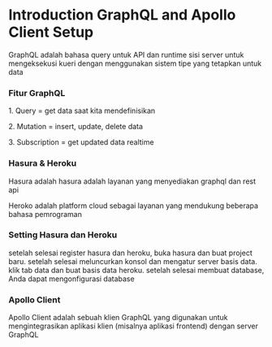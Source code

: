 <h1>Introduction GraphQL and Apollo Client Setup</h1>
<p>GraphQL adalah bahasa query untuk API dan runtime sisi server untuk mengeksekusi kueri dengan menggunakan sistem tipe yang tetapkan untuk data</p>
<h3>Fitur GraphQL</h3>
<p>1. Query = get data saat kita mendefinisikan</p>
<p>2. Mutation = insert, update, delete data</p>
<p>3. Subscription = get updated data realtime</p>
<h3>Hasura & Heroku</h3>
<p>Hasura adalah hasura adalah layanan yang menyediakan graphql dan rest api</p>
<p>Heroko adalah platform cloud sebagai layanan yang mendukung beberapa bahasa pemrograman</p>
<h3>Setting Hasura dan Heroku</h3>
<p>setelah selesai register hasura dan heroku, buka hasura dan buat project baru. setelah selesai meluncurkan konsol dan mengatur server basis data. klik tab data dan buat basis data heroku. setelah selesai membuat database, Anda dapat mengonfigurasi database
</p>
<h3>Apollo Client</h3>
<p>Apollo Client adalah sebuah klien GraphQL yang digunakan untuk mengintegrasikan aplikasi klien (misalnya aplikasi frontend) dengan server GraphQL</p>
